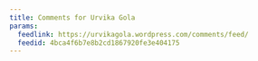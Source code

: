 ```yaml
---
title: Comments for Urvika Gola
params:
  feedlink: https://urvikagola.wordpress.com/comments/feed/
  feedid: 4bca4f6b7e8b2cd1867920fe3e404175
---
```


